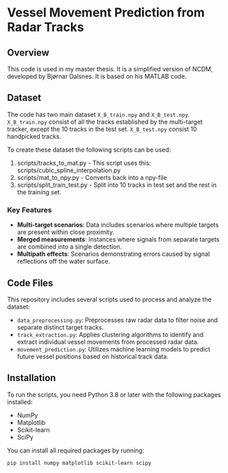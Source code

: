 # Vessel Movement Prediction from Radar Tracks

## Overview
This code is used in my master thesis. It is a simplified version of NCDM, developed by Bjørnar Dalsnes. It is based on his MATLAB code.


## Dataset
The code has two main dataset `X_B_train.npy` and `X_B_test.npy`. `X_B_train.npy` consist of all the tracks established by the multi-target tracker, except the 10 tracks in the test set. `X_B_test.npy` consist 10 handpicked tracks. 

To create these dataset the following scripts can be used:
1. scripts/tracks_to_mat.py - This script uses this: scripts/cubic_spline_interpolation.py
2. scripts/mat_to_npy.py - Converts back into a npy-file
3. scripts/split_train_test.py - Split into 10 tracks in test set and the rest in the training set.

### Key Features
- **Multi-target scenarios**: Data includes scenarios where multiple targets are present within close proximity.
- **Merged measurements**: Instances where signals from separate targets are combined into a single detection.
- **Multipath effects**: Scenarios demonstrating errors caused by signal reflections off the water surface.

## Code Files
This repository includes several scripts used to process and analyze the dataset:
- `data_preprocessing.py`: Preprocesses raw radar data to filter noise and separate distinct target tracks.
- `track_extraction.py`: Applies clustering algorithms to identify and extract individual vessel movements from processed radar data.
- `movement_prediction.py`: Utilizes machine learning models to predict future vessel positions based on historical track data.

## Installation
To run the scripts, you need Python 3.8 or later with the following packages installed:
- NumPy
- Matplotlib
- Scikit-learn
- SciPy

You can install all required packages by running:
```bash
pip install numpy matplotlib scikit-learn scipy
